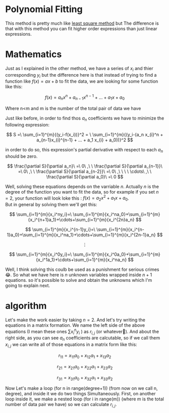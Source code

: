 # Polynomial Fitting

This method is pretty much like [least square method](https://github.com/Karen-Najafzadeh/Numerical-Calculations/tree/main/Fitting/Least%20square%20method) but The difference is that
with this method you can fit higher order expressions than just linear expressions.

# Mathematics
Just as I explained in the other method, we have a series of $x_i$ and thier corresponding $y_i$ but the difference here is that instead of trying to find a function like $f(x) = ax+b$ to fit the data,
we are looking for some function like this:

$$ f(x) = a_n x^n + a_{n-1}x^{n-1} + ... + a_1 x + a_0 $$

Where n<m and m is the number of the total pair of data we have

Just like before, in order to find thos $a_n$ coefficients we have to minimize the following expression:

$$ S =\ \sum_{i=1}^{m}{(y_i-f(x_i))}^2 = \ \sum_{i=1}^{m}{(y_i-(a_n x_{i}^n + a_{n-1}x_{i}^{n-1} + ... + a_1 x_{i} + a_0))}^2 $$

in order to do so, this expression's partial derivative with respect to each $a_n$ should be zero.

$$ \frac{\partial S}{\partial a_n}\ =\ 0\ ,\ \ \frac{\partial S}{\partial a_{n-1}}\ =\ 0\ ,\ \ \frac{\partial S}{\partial a_{n-2}}\ =\ 0\ ,\ \ \ \ \cdots\ ,\ \ \frac{\partial S}{\partial a_0}\ =\ 0 $$

Well, solving these equations depends on the varriable $n$. Actually $n$ is the degree of the function you want to fit the data, so for example if you set $n=2$, your function will look loke this : $f(x) = a_2 x^2 + a_1 x + a_0$.<br />
But in general by solving them we'll get this:

$$ \sum_{i=1}^{m}{x_i^ny_i}=\ \sum_{i=1}^{m}{x_i^na_0}+\sum_{i=1}^{m}{x_i^{n+1}a_1}+\cdots+\sum_{i=1}^{m}{x_i^{2n}a_n} $$

$$ \sum_{i=1}^{m}{x_i^{n-1}y_i}=\ \sum_{i=1}^{m}{x_i^{n-1}a_0}+\sum_{i=1}^{m}{x_i^na_1}+\cdots+\sum_{i=1}^{m}{x_i^{2n-1}a_n} $$

$$ \vdots $$

$$ \sum_{i=1}^{m}{x_i^0y_i}=\ \sum_{i=1}^{m}{x_i^0a_0}+\sum_{i=1}^{m}{x_i^1a_1}+\cdots+\sum_{i=1}^{m}{x_i^na_n} $$

Well, I think solving this coulb be used as a punishment for serious crimes 😂. So what we have here is $n$ unknown variables wrapped inside $n+1$ equations. so it's possible to solve and obtain the unknowns which I'm going to explain next.

# algorithm 
Let's make the work easier by taking $n=2$. And let's try writing the equations in a matrix formation. We name the left side of the above equations (I mean these ones $\sum{x_i^ny_i}$ ) as $r_{i,j}$ (or whatever🤷).
And about the right side, as you can see $a_n$ coefficients are calcutable, so if we call them $x_{i,j}$ we can write all of those equations in a matrix form like this:

$$ r_{11} = x_{11} a_0 + x_{12} a_1 + x_{13} a_2  $$

$$ r_{21} = x_{21} a_0 + x_{22} a_1 + x_{23} a_2  $$

$$ r_{31} = x_{31} a_0 + x_{32} a_1 + x_{33} a_2  $$

Now Let's make a loop (for n in range(degree+1)) (from now on we call n, degree), and inside it we do two things Simultaneously. First, on another loop inside it, we make a nested loop (for i in range(m)) (where m is the total number of data pair we have) so we can calculate $r_{i,j}$.
